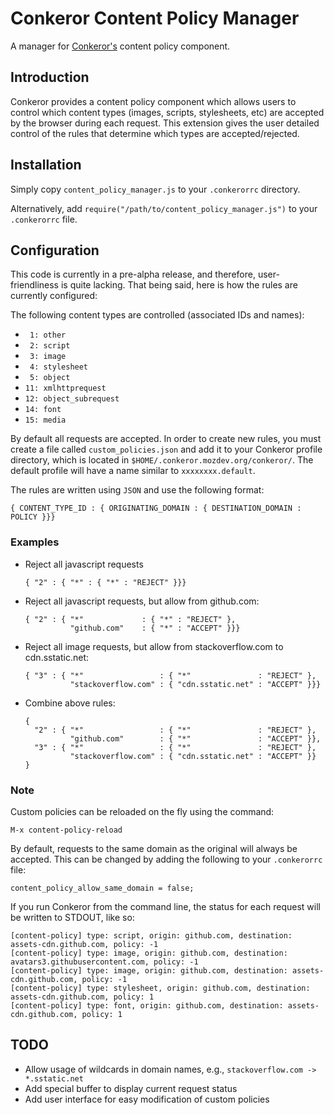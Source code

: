 # Conkeror Content Policy Manager

A manager for [Conkeror's](http://conkeror.org/) content policy component.

## Introduction

Conkeror provides a content policy component which allows users to control
which content types (images, scripts, stylesheets, etc) are accepted by the
browser during each request. This extension gives the user detailed control
of the rules that determine which types are accepted/rejected.

## Installation

Simply copy `content_policy_manager.js` to your `.conkerorrc` directory.

Alternatively, add `require("/path/to/content_policy_manager.js")` to your
`.conkerorrc` file.

## Configuration

This code is currently in a pre-alpha release, and therefore, user-friendliness
is quite lacking. That being said, here is how the rules are currently
configured:

The following content types are controlled (associated IDs and names):

- ` 1: other`
- ` 2: script`
- ` 3: image`
- ` 4: stylesheet`
- ` 5: object`
- `11: xmlhttprequest`
- `12: object_subrequest`
- `14: font`
- `15: media`

By default all requests are accepted. In order to create new rules, you must
create a file called `custom_policies.json` and add it to your Conkeror
profile directory, which is located in `$HOME/.conkeror.mozdev.org/conkeror/`.
The default profile will have a name similar to `xxxxxxxx.default`.

The rules are written using `JSON` and use the following format:

    { CONTENT_TYPE_ID : { ORIGINATING_DOMAIN : { DESTINATION_DOMAIN : POLICY }}}

### Examples

- Reject all javascript requests
    
    ```
    { "2" : { "*" : { "*" : "REJECT" }}}
    ```

- Reject all javascript requests, but allow from github.com:
    
    ```
    { "2" : { "*"             : { "*" : "REJECT" },
              "github.com"    : { "*" : "ACCEPT" }}}
    ```

- Reject all image requests, but allow from stackoverflow.com to cdn.sstatic.net:
    
    ```
    { "3" : { "*"                 : { "*"               : "REJECT" },
              "stackoverflow.com" : { "cdn.sstatic.net" : "ACCEPT" }}}
    ```

- Combine above rules:
    
    ```
    {
      "2" : { "*"                 : { "*"               : "REJECT" },
              "github.com"        : { "*"               : "ACCEPT" }},
      "3" : { "*"                 : { "*"               : "REJECT" },
              "stackoverflow.com" : { "cdn.sstatic.net" : "ACCEPT" }}
    }
    ```

### Note

Custom policies can be reloaded on the fly using the command:

    M-x content-policy-reload

By default, requests to the same domain as the original will always be
accepted. This can be changed by adding the following to your `.conkerorrc`
file:

    content_policy_allow_same_domain = false;

If you run Conkeror from the command line, the status for each request will be
written to STDOUT, like so:

    [content-policy] type: script, origin: github.com, destination: assets-cdn.github.com, policy: -1
    [content-policy] type: image, origin: github.com, destination: avatars3.githubusercontent.com, policy: -1
    [content-policy] type: image, origin: github.com, destination: assets-cdn.github.com, policy: -1
    [content-policy] type: stylesheet, origin: github.com, destination: assets-cdn.github.com, policy: 1
    [content-policy] type: font, origin: github.com, destination: assets-cdn.github.com, policy: 1

## TODO

- Allow usage of wildcards in domain names, e.g., `stackoverflow.com -> *.sstatic.net`
- Add special buffer to display current request status
- Add user interface for easy modification of custom policies

